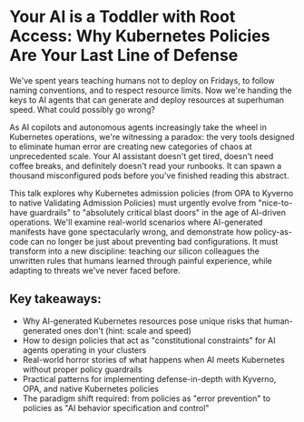 # Your AI is a Toddler with Root Access: Why Kubernetes Policies Are Your Last Line of Defense

We've spent years teaching humans not to deploy on Fridays, to follow naming conventions, and to respect resource limits. Now we're handing the keys to AI agents that can generate and deploy resources at superhuman speed. What could possibly go wrong?

As AI copilots and autonomous agents increasingly take the wheel in Kubernetes operations, we're witnessing a paradox: the very tools designed to eliminate human error are creating new categories of chaos at unprecedented scale. Your AI assistant doesn't get tired, doesn't need coffee breaks, and definitely doesn't read your runbooks. It can spawn a thousand misconfigured pods before you've finished reading this abstract.

This talk explores why Kubernetes admission policies (from OPA to Kyverno to native Validating Admission Policies) must urgently evolve from "nice-to-have guardrails" to "absolutely critical blast doors" in the age of AI-driven operations. We'll examine real-world scenarios where AI-generated manifests have gone spectacularly wrong, and demonstrate how policy-as-code can no longer be just about preventing bad configurations. It must transform into a new discipline: teaching our silicon colleagues the unwritten rules that humans learned through painful experience, while adapting to threats we've never faced before.

## Key takeaways:

* Why AI-generated Kubernetes resources pose unique risks that human-generated ones don't (hint: scale and speed)
* How to design policies that act as "constitutional constraints" for AI agents operating in your clusters
* Real-world horror stories of what happens when AI meets Kubernetes without proper policy guardrails
* Practical patterns for implementing defense-in-depth with Kyverno, OPA, and native Kubernetes policies
* The paradigm shift required: from policies as "error prevention" to policies as "AI behavior specification and control"
